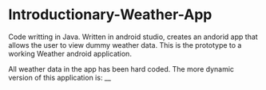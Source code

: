 # Introductionary-Weather-App

Code writting in Java. Written in android studio, creates an andorid app that allows the user to view dummy weather data. This is the prototype to a working Weather android application.

All weather data in the app has been hard coded. The more dynamic version of this application is: __
